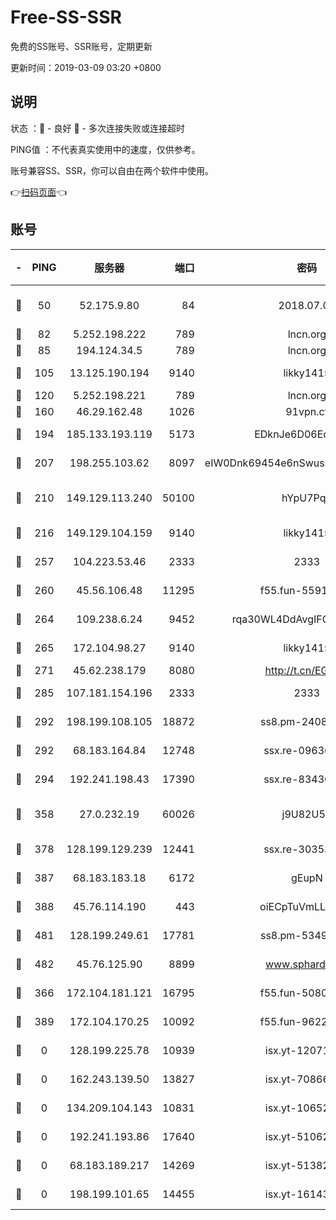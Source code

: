 # Free-SS-SSR

免费的SS账号、SSR账号，定期更新

更新时间：2019-03-09 03:20 +0800

## 说明

状态     ：🙂 - 良好 🙁 - 多次连接失败或连接超时

PING值   ：不代表真实使用中的速度，仅供参考。

账号兼容SS、SSR，你可以自由在两个软件中使用。

👉[扫码页面](https://liesauer.github.io/Free-SS-SSR/)👈

## 账号

|-|PING|服务器|端口|密码|加密方式|区域|
|:----:|:----:|:-----:|-----:|:----:|:----:|:----:|
|🙂|50|52.175.9.80|84|2018.07.07|chacha20-ietf-poly1305|HK|
|🙂|82|5.252.198.222|789|lncn.org|rc4|JP|
|🙂|85|194.124.34.5|789|lncn.org|rc4|JP|
|🙂|105|13.125.190.194|9140|likky1415|aes-256-cfb|KR|
|🙂|120|5.252.198.221|789|lncn.org|rc4|JP|
|🙂|160|46.29.162.48|1026|91vpn.cf|rc4-md5|RU|
|🙂|194|185.133.193.119|5173|EDknJe6D06EoWDaw|aes-256-cfb|US|
|🙂|207|198.255.103.62|8097|eIW0Dnk69454e6nSwuspv9DmS201tQ0D|aes-256-cfb|US|
|🙂|210|149.129.113.240|50100|hYpU7PqP|chacha20-ietf-poly1305|CN|
|🙂|216|149.129.104.159|9140|likky1415|aes-256-cfb|CN|
|🙂|257|104.223.53.46|2333|2333|aes-256-cfb|US|
|🙂|260|45.56.106.48|11295|f55.fun-55916918|aes-256-cfb|US|
|🙂|264|109.238.6.24|9452|rqa30WL4DdAvgIFG6Fs3znzTa|aes-256-cfb|FR|
|🙂|265|172.104.98.27|9140|likky1415|aes-256-cfb|JP|
|🙂|271|45.62.238.179|8080|http://t.cn/EGJIyrl|rc4-md5|CA|
|🙂|285|107.181.154.196|2333|2333|aes-256-cfb|US|
|🙂|292|198.199.108.105|18872|ss8.pm-24089859|aes-256-cfb|US|
|🙂|292|68.183.164.84|12748|ssx.re-09636957|aes-256-cfb|US|
|🙂|294|192.241.198.43|17390|ssx.re-83430216|aes-256-cfb|US|
|🙂|358|27.0.232.19|60026|j9U82U53|xchacha20-ietf-poly1305|HK|
|🙂|378|128.199.129.239|12441|ssx.re-30353118|aes-256-cfb|SG|
|🙂|387|68.183.183.18|6172|gEupN|aes-256-cfb|SG|
|🙂|388|45.76.114.190|443|oiECpTuVmLLxk4Ts|aes-256-cfb|AU|
|🙂|481|128.199.249.61|17781|ss8.pm-53490777|aes-256-cfb|SG|
|🙂|482|45.76.125.90|8899|www.sphard.com|aes-256-cfb|AU|
|🙂|366|172.104.181.121|16795|f55.fun-50803874|aes-256-cfb|SG|
|🙂|389|172.104.170.25|10092|f55.fun-96225402|aes-256-cfb|SG|
|🙁|0|128.199.225.78|10939|isx.yt-12071162|aes-256-cfb|SG|
|🙁|0|162.243.139.50|13827|isx.yt-70866658|aes-256-cfb|US|
|🙁|0|134.209.104.143|10831|isx.yt-10652136|aes-256-cfb|SG|
|🙁|0|192.241.193.86|17640|isx.yt-51062098|aes-256-cfb|US|
|🙁|0|68.183.189.217|14269|isx.yt-51382941|aes-256-cfb|SG|
|🙁|0|198.199.101.65|14455|isx.yt-16143744|aes-256-cfb|US|
